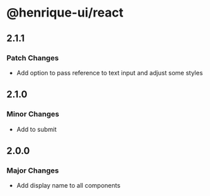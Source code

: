 # @henrique-ui/react

## 2.1.1

### Patch Changes

- Add option to pass reference to text input and adjust some styles

## 2.1.0

### Minor Changes

- Add to submit

## 2.0.0

### Major Changes

- Add display name to all components
